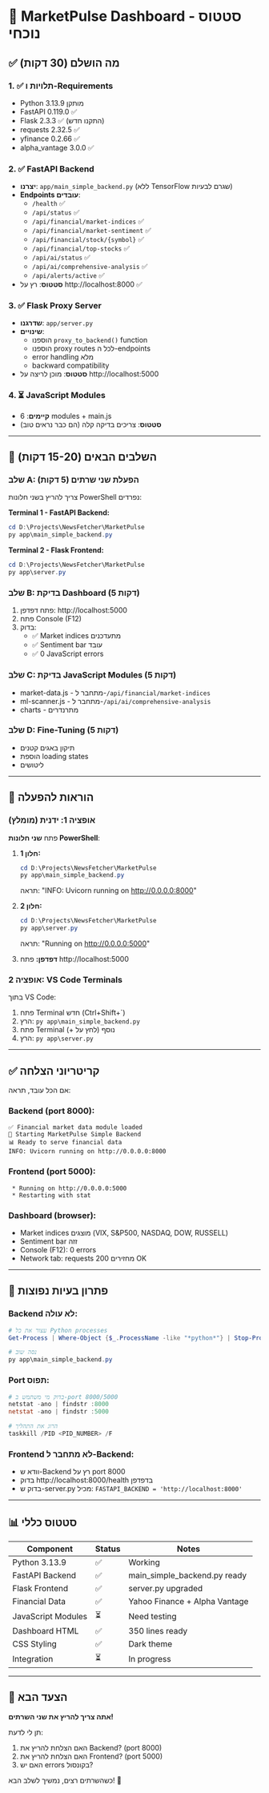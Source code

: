 # 🎯 MarketPulse Dashboard - סטטוס נוכחי

## ✅ מה הושלם (30 דקות)

### 1. ✅ תלויות ו-Requirements
- Python 3.13.9 מותקן
- FastAPI 0.119.0 ✅
- Flask 2.3.3 ✅ (התקנו חדש)
- requests 2.32.5 ✅
- yfinance 0.2.66 ✅
- alpha_vantage 3.0.0 ✅

### 2. ✅ FastAPI Backend
- **יצרנו**: `app/main_simple_backend.py` (ללא TensorFlow שגרם לבעיות)
- **Endpoints עובדים**:
  - `/health` ✅
  - `/api/status` ✅
  - `/api/financial/market-indices` ✅
  - `/api/financial/market-sentiment` ✅
  - `/api/financial/stock/{symbol}` ✅
  - `/api/financial/top-stocks` ✅
  - `/api/ai/status` ✅
  - `/api/ai/comprehensive-analysis` ✅
  - `/api/alerts/active` ✅
- **סטטוס**: רץ על http://localhost:8000 ✅

### 3. ✅ Flask Proxy Server  
- **שדרגנו**: `app/server.py` 
- **שינויים**:
  - הוספנו `proxy_to_backend()` function
  - הוספנו proxy routes לכל ה-endpoints
  - error handling מלא
  - backward compatibility
- **סטטוס**: מוכן לריצה על http://localhost:5000

### 4. ⏳ JavaScript Modules
- **קיימים**: 6 modules + main.js
- **סטטוס**: צריכים בדיקה קלה (הם כבר נראים טוב)

---

## 🚀 השלבים הבאים (15-20 דקות)

### שלב A: הפעלת שני שרתים (5 דקות)
צריך להריץ בשני חלונות PowerShell נפרדים:

**Terminal 1 - FastAPI Backend:**
```powershell
cd D:\Projects\NewsFetcher\MarketPulse
py app\main_simple_backend.py
```

**Terminal 2 - Flask Frontend:**
```powershell
cd D:\Projects\NewsFetcher\MarketPulse
py app\server.py
```

### שלב B: בדיקת Dashboard (5 דקות)
1. פתח דפדפן: http://localhost:5000
2. פתח Console (F12)
3. בדוק:
   - ✅ Market indices מתעדכנים
   - ✅ Sentiment bar עובד
   - ✅ 0 JavaScript errors

### שלב C: בדיקת JavaScript Modules (5 דקות)
- market-data.js - מתחבר ל-`/api/financial/market-indices`
- ml-scanner.js - מתחבר ל-`/api/ai/comprehensive-analysis`
- charts - מתרנדרים

### שלב D: Fine-Tuning (5 דקות)
- תיקון באגים קטנים
- הוספת loading states
- ליטושים

---

## 📝 הוראות להפעלה

### אופציה 1: ידנית (מומלץ)
פתח **שני חלונות PowerShell**:

1. **חלון 1:**
   ```powershell
   cd D:\Projects\NewsFetcher\MarketPulse
   py app\main_simple_backend.py
   ```
   תראה: "INFO: Uvicorn running on http://0.0.0.0:8000"

2. **חלון 2:**
   ```powershell
   cd D:\Projects\NewsFetcher\MarketPulse
   py app\server.py
   ```
   תראה: "Running on http://0.0.0.0:5000"

3. **דפדפן:**
   פתח http://localhost:5000

### אופציה 2: VS Code Terminals
בתוך VS Code:
1. פתח Terminal חדש (Ctrl+Shift+`)
2. הרץ: `py app\main_simple_backend.py`
3. פתח Terminal נוסף (לחץ על +)
4. הרץ: `py app\server.py`

---

## ✅ קריטריוני הצלחה

אם הכל עובד, תראה:

### Backend (port 8000):
```
✅ Financial market data module loaded
🚀 Starting MarketPulse Simple Backend
📊 Ready to serve financial data
INFO: Uvicorn running on http://0.0.0.0:8000
```

### Frontend (port 5000):
```
 * Running on http://0.0.0.0:5000
 * Restarting with stat
```

### Dashboard (browser):
- Market indices מוצגים (VIX, S&P500, NASDAQ, DOW, RUSSELL)
- Sentiment bar זזה
- Console (F12): 0 errors
- Network tab: requests מחזירים 200 OK

---

## 🐛 פתרון בעיות נפוצות

### Backend לא עולה:
```powershell
# עצור את כל Python processes
Get-Process | Where-Object {$_.ProcessName -like "*python*"} | Stop-Process -Force

# נסה שוב
py app\main_simple_backend.py
```

### Port תפוס:
```powershell
# בדוק מי משתמש ב-port 8000/5000
netstat -ano | findstr :8000
netstat -ano | findstr :5000

# הרוג את התהליך
taskkill /PID <PID_NUMBER> /F
```

### Frontend לא מתחבר ל-Backend:
- וודא ש-Backend רץ על port 8000
- בדוק http://localhost:8000/health בדפדפן
- בדוק ש-server.py מכיל: `FASTAPI_BACKEND = 'http://localhost:8000'`

---

## 📊 סטטוס כללי

| Component | Status | Notes |
|-----------|--------|-------|
| Python 3.13.9 | ✅ | Working |
| FastAPI Backend | ✅ | main_simple_backend.py ready |
| Flask Frontend | ✅ | server.py upgraded |
| Financial Data | ✅ | Yahoo Finance + Alpha Vantage |
| JavaScript Modules | ⏳ | Need testing |
| Dashboard HTML | ✅ | 350 lines ready |
| CSS Styling | ✅ | Dark theme |
| Integration | ⏳ | In progress |

---

## 🎯 הצעד הבא

**אתה צריך להריץ את שני השרתים!**

תן לי לדעת:
1. האם הצלחת להריץ את Backend? (port 8000)
2. האם הצלחת להריץ את Frontend? (port 5000)
3. האם יש errors בקונסול?

כשהשרתים רצים, נמשיך לשלב הבא! 🚀
